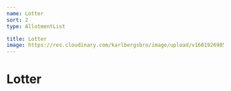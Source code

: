 ```yaml
---
name: Lotter
sort: 2
type: AllotmentList

title: Lotter
image: https://res.cloudinary.com/karlbergsbro/image/upload/v1601926905/karlbergsbro/5f7b76f7f1b50f81927034fb.jpg
---
```

# Lotter